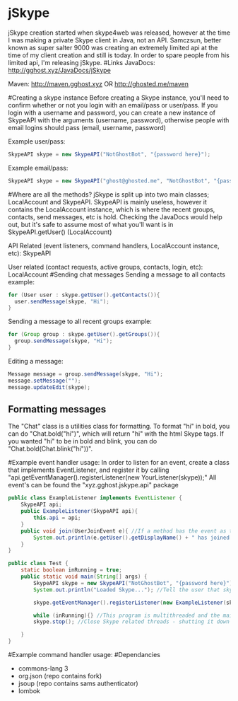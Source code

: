 # jSkype
jSkype creation started when skype4web was released, however at the time I was making a private Skype client in Java, not an API. Samczsun, better known as super salter 9000 was creating an extremely limited api at the time of my client creation and still is today. In order to spare people from his limited api, I'm releasing jSkype.
#Links
JavaDocs: http://gghost.xyz/JavaDocs/jSkype

Maven: http://maven.gghost.xyz OR http://ghosted.me/maven

#Creating a skype instance
Before creating a Skype instance, you'll need to confirm whether or not you login with an email/pass or user/pass. If you login with a username and password, you can create a new instance of SkypeAPI with the arguments (username, password), otherwise people with email logins should pass (email, username, password)

Example user/pass: 
```java
SkypeAPI skype = new SkypeAPI("NotGhostBot", "{password here}");
```
Example email/pass: 
```java
SkypeAPI skype = new SkypeAPI("ghost@ghosted.me", "NotGhostBot", "{password here}");
```

#Where are all the methods?
jSkype is split up into two main classes; LocalAccount and SkypeAPI. SkypeAPI is mainly useless, however it contains the LocalAccount instance, which is where the recent groups, contacts, send messages, etc is hold. Checking the JavaDocs would help out, but it's safe to assume most of what you'll want is in SkypeAPI.getUser() (LocalAccount)

API Related (event listeners, command handlers, LocalAccount instance, etc): SkypeAPI

User related (contact requests, active groups, contacts, login, etc): LocalAccount
#Sending chat messages
Sending a message to all contacts example:
```java
for (User user : skype.getUser().getContacts()){
  user.sendMessage(skype, "Hi");
}
```
Sending a message to all recent groups example:
```java
for (Group group : skype.getUser().getGroups()){
  group.sendMessage(skype, "Hi");
}
```
Editing a message:
```java
Message message = group.sendMessage(skype, "Hi");
message.setMessage("");
message.updateEdit(skype);
```
## Formatting messages
The "Chat" class is a utilities class for formatting. To format "hi" in bold, you can do "Chat.bold("hi")", which will return "hi" with the html Skype tags. If you wanted "hi" to be in bold and blink, you can do "Chat.bold(Chat.blink("hi"))".

#Example event handler usage:
In order to listen for an event, create a class that implements EventListener, and register it by calling "api.getEventManager().registerListener(new YourListener(skype));" All event's can be found the "xyz.gghost.jskype.api" package

```java
public class ExampleListener implements EventListener {
    SkypeAPI api;
    public ExampleListener(SkypeAPI api){
        this.api = api;
    }
    public void join(UserJoinEvent e){ //If a method has the event as the only argument, it will get invoked once the events trigger(join/chat/leave/etc) has been called. 
        System.out.println(e.getUser().getDisplayName() + " has joined " + e.getGroup().getChatId());
    }
}

public class Test {
    static boolean inRunning = true;
    public static void main(String[] args) {
        SkypeAPI skype = new SkypeAPI("NotGhostBot", "{password here}"); //login
        System.out.println("Loaded Skype..."); //Tell the user that skype has fully initialized - getting contacts, recent, etc can take a few seconds

        skype.getEventManager().registerListener(new ExampleListener(skype)); //Register listener

        while (inRunning){} //This program is multithreaded and the main thread doesn't get used, so you'll want an (infinite) delay to keep the program open.
        skype.stop(); //Close Skype related threads - shutting it down

    }
}
```
#Example command handler usage:
#Dependancies
- commons-lang 3
- org.json (repo contains fork)
- jsoup (repo contains sams authenticator)
- lombok
